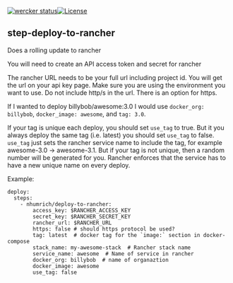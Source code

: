 [![wercker status](https://app.wercker.com/status/ff788e3e0eb4b14e7c3363fb0f64789e/m/master "wercker status")](https://app.wercker.com/project/bykey/ff788e3e0eb4b14e7c3363fb0f64789e)[![License](http://img.shields.io/:license-mit-blue.svg)](http://doge.mit-license.org)
## step-deploy-to-rancher

Does a rolling update to rancher

You will need to create an API access token and secret for rancher

The rancher URL needs to be your full url including project id. You will get the url on your api key page. Make sure you are using the environment you want to use. Do not include http/s in the url. There is an option for https.

If I wanted to deploy billybob/awesome:3.0 I would use `docker_org: billybob`, `docker_image: awesome`, and `tag: 3.0`.

If your tag is unique each deploy, you should set `use_tag` to true. But it you always deploy the same tag (i.e. latest) you should set `use_tag` to false. `use_tag` just sets the rancher service name to include the tag, for example awesome-3.0 -> awesome-3.1. But if your tag is not unique, then a random number will be generated for you. Rancher enforces that the service has to have a new unique name on every deploy.


Example:

    deploy:
      steps:
        - nhumrich/deploy-to-rancher:
            access_key: $RANCHER_ACCESS_KEY
            secret_key: $RANCHER_SECRET_KEY
            rancher_url: $RANCHER_URL
            https: false # should https protocol be used?
            tag: latest  # docker tag for the `image:` section in docker-compose
            stack_name: my-awesome-stack  # Rancher stack name
            service_name: awesome  # Name of service in rancher
            docker_org: billybob  # name of organaztion
            docker_image: awesome
            use_tag: false
